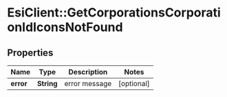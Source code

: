 # EsiClient::GetCorporationsCorporationIdIconsNotFound

## Properties
Name | Type | Description | Notes
------------ | ------------- | ------------- | -------------
**error** | **String** | error message | [optional] 


